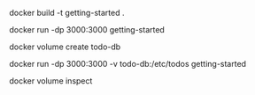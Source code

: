 docker build -t getting-started .

docker run -dp 3000:3000 getting-started

docker volume create todo-db

docker run -dp 3000:3000 -v todo-db:/etc/todos getting-started

docker volume inspect